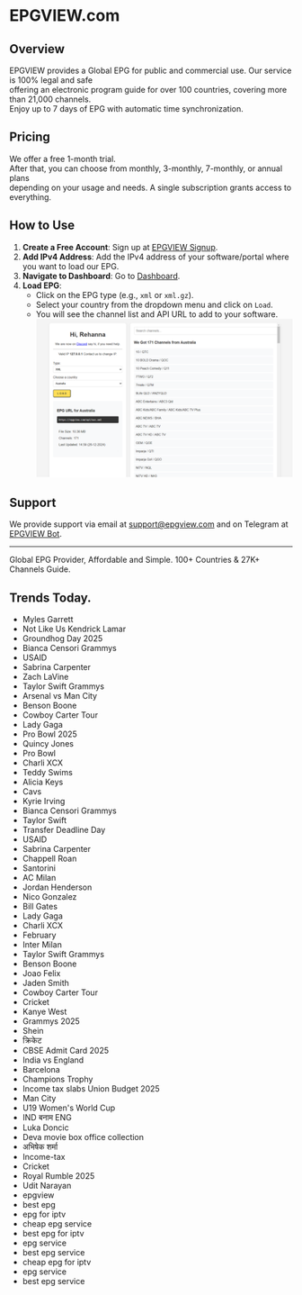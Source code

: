 # EPGVIEW.com



## Overview
EPGVIEW provides a Global EPG for public and commercial use. Our service is 100% legal and safe\
offering an electronic program guide for over 100 countries, covering more than 21,000 channels.\
Enjoy up to 7 days of EPG with automatic time synchronization.

## Pricing
We offer a free 1-month trial. \
After that, you can choose from monthly, 3-monthly, 7-monthly, or annual plans \
depending on your usage and needs. A single subscription grants access to everything.

## How to Use
1. **Create a Free Account**: Sign up at [EPGVIEW Signup](https://epgview.com/signup.php).
2. **Add IPv4 Address**: Add the IPv4 address of your software/portal where you want to load our EPG.
3. **Navigate to Dashboard**: Go to [Dashboard](https://epgview.com/dashboard.php).
4. **Load EPG**:
   - Click on the EPG type (e.g., `xml` or `xml.gz`).
   - Select your country from the dropdown menu and click on `Load`.
   - You will see the channel list and API URL to add to your software.
![EPGVIEW](img/dashboard.png)
## Support
We provide support via email at [support@epgview.com](mailto:support@epgview.com) and on Telegram at [EPGVIEW Bot](https://t.me/epgview_bot).

---

Global EPG Provider, Affordable and Simple. 100+ Countries & 27K+ Channels Guide.

## Trends Today.

- Myles Garrett
- Not Like Us Kendrick Lamar
- Groundhog Day 2025
- Bianca Censori Grammys
- USAID
- Sabrina Carpenter
- Zach LaVine
- Taylor Swift Grammys
- Arsenal vs Man City
- Benson Boone
- Cowboy Carter Tour
- Lady Gaga
- Pro Bowl 2025
- Quincy Jones
- Pro Bowl
- Charli XCX
- Teddy Swims
- Alicia Keys
- Cavs
- Kyrie Irving
- Bianca Censori Grammys
- Taylor Swift
- Transfer Deadline Day
- USAID
- Sabrina Carpenter
- Chappell Roan
- Santorini
- AC Milan
- Jordan Henderson
- Nico Gonzalez
- Bill Gates
- Lady Gaga
- Charli XCX
- February
- Inter Milan
- Taylor Swift Grammys
- Benson Boone
- Joao Felix
- Jaden Smith
- Cowboy Carter Tour
- Cricket
- Kanye West
- Grammys 2025
- Shein
- क्रिकेट
- CBSE Admit Card 2025
- India vs England
- Barcelona
- Champions Trophy
- Income tax slabs Union Budget 2025
- Man City
- U19 Women's World Cup
- IND बनाम ENG
- Luka Doncic
- Deva movie box office collection
- अभिषेक शर्मा
- Income-tax
- Cricket
- Royal Rumble 2025
- Udit Narayan
- epgview
- best epg
- epg for iptv
- cheap epg service
- best epg for iptv
- epg service
- best epg service
- cheap epg for iptv
- epg service
- best epg service

